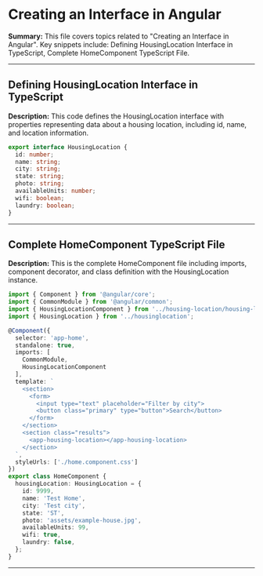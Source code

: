 # Creating an Interface in Angular

**Summary:** This file covers topics related to "Creating an Interface in Angular". Key snippets include: Defining HousingLocation Interface in TypeScript, Complete HomeComponent TypeScript File.

---

## Defining HousingLocation Interface in TypeScript

**Description:** This code defines the HousingLocation interface with properties representing data about a housing location, including id, name, and location information.

```typescript
export interface HousingLocation {
  id: number;
  name: string;
  city: string;
  state: string;
  photo: string;
  availableUnits: number;
  wifi: boolean;
  laundry: boolean;
}
```

---

## Complete HomeComponent TypeScript File

**Description:** This is the complete HomeComponent file including imports, component decorator, and class definition with the HousingLocation instance.

```typescript
import { Component } from '@angular/core';
import { CommonModule } from '@angular/common';
import { HousingLocationComponent } from '../housing-location/housing-location.component';
import { HousingLocation } from '../housinglocation';

@Component({
  selector: 'app-home',
  standalone: true,
  imports: [
    CommonModule,
    HousingLocationComponent
  ],
  template: `
    <section>
      <form>
        <input type="text" placeholder="Filter by city">
        <button class="primary" type="button">Search</button>
      </form>
    </section>
    <section class="results">
      <app-housing-location></app-housing-location>
    </section>
  `,
  styleUrls: ['./home.component.css']
})
export class HomeComponent {
  housingLocation: HousingLocation = {
    id: 9999,
    name: 'Test Home',
    city: 'Test city',
    state: 'ST',
    photo: 'assets/example-house.jpg',
    availableUnits: 99,
    wifi: true,
    laundry: false,
  };
}
```

---